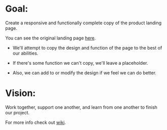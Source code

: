 # Goal:

Create a responsive and functionally complete copy of the product 
landing page.

You can see the original landing page [here](http://quomodosoft.com/html/lunatic/lunatic/index.html).


- We'll attempt to copy the design and function of the page to the best of 
our abilities.

- If there's some function we can't copy, we'll leave a placeholder.

- Also, we can add to or modify the design if we feel we can do better.


# Vision:


Work together, support one another, and learn from one another to finish 
our project.

For more info check out [wiki](https://github.com/chingu-voyage7/Toucans-Team-02/wiki).
